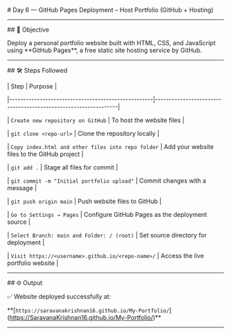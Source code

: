 \#  Day 6 — GitHub Pages Deployment – Host Portfolio (GitHub + Hosting)



---



\## 🎯 Objective



Deploy a personal portfolio website built with HTML, CSS, and JavaScript using \*\*GitHub Pages\*\*, a free static site hosting service by GitHub.



---



\## 🛠️ Steps Followed



| Step                                               | Purpose                                                        |

|----------------------------------------------------|----------------------------------------------------------------|

| `Create new repository on GitHub`                  | To host the website files                                      |

| `git clone <repo-url>`                             | Clone the repository locally                                   |

| `Copy index.html and other files into repo folder` | Add your website files to the GitHub project                   |

| `git add .`                                        | Stage all files for commit                                     |

| `git commit -m "Initial portfolio upload"`         | Commit changes with a message                                  |

| `git push origin main`                             | Push website files to GitHub                                   |

| `Go to Settings → Pages`                           | Configure GitHub Pages as the deployment source                |

| `Select Branch: main and Folder: / (root)`         | Set source directory for deployment                            |

| `Visit https://<username>.github.io/<repo-name>/`  | Access the live portfolio website                              |



---



\## 🌐 Output



✅ Website deployed successfully at:  

\*\*\[`https://saravanakrishnan16.github.io/My-Portfolio/`](https://SaravanaKrishnan16.github.io/My-Portfolio/)\*\*



---









